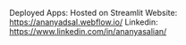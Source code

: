 Deployed Apps: Hosted on Streamlit
Website: https://ananyadsal.webflow.io/
Linkedin: https://www.linkedin.com/in/ananyasalian/
